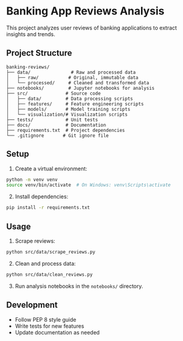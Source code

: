 # Banking App Reviews Analysis

This project analyzes user reviews of banking applications to extract insights and trends.

## Project Structure

```
banking-reviews/
├── data/               # Raw and processed data
│   ├── raw/           # Original, immutable data
│   └── processed/     # Cleaned and transformed data
├── notebooks/         # Jupyter notebooks for analysis
├── src/              # Source code
│   ├── data/         # Data processing scripts
│   ├── features/     # Feature engineering scripts
│   ├── models/       # Model training scripts
│   └── visualization/# Visualization scripts
├── tests/            # Unit tests
├── docs/             # Documentation
├── requirements.txt  # Project dependencies
└── .gitignore       # Git ignore file
```

## Setup

1. Create a virtual environment:
```bash
python -m venv venv
source venv/bin/activate  # On Windows: venv\Scripts\activate
```

2. Install dependencies:
```bash
pip install -r requirements.txt
```

## Usage

1. Scrape reviews:
```bash
python src/data/scrape_reviews.py
```

2. Clean and process data:
```bash
python src/data/clean_reviews.py
```

3. Run analysis notebooks in the `notebooks/` directory.

## Development

- Follow PEP 8 style guide
- Write tests for new features
- Update documentation as needed 
